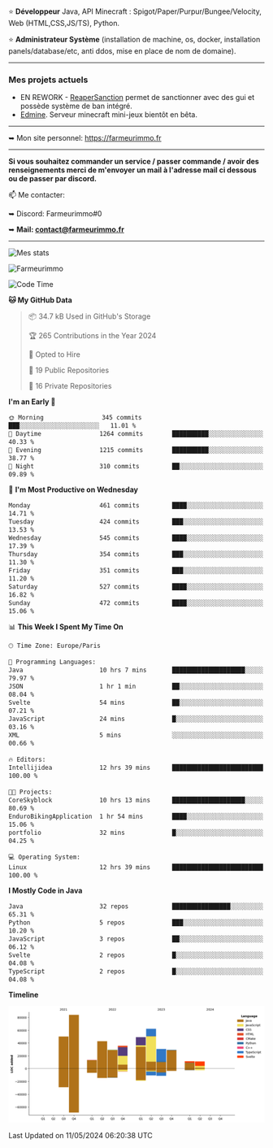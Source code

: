 ⭐ **Développeur** Java, API Minecraft : Spigot/Paper/Purpur/Bungee/Velocity, Web (HTML,CSS,JS/TS), Python.

⭐ **Administrateur Système** (installation de machine, os, docker, installation panels/database/etc, anti ddos, mise en place de nom de domaine).

---

### Mes projets actuels
- EN REWORK - [ReaperSanction](https://www.spigotmc.org/resources/reapersanction.89580/) permet de sanctionner avec des gui et possède système de ban intégré.
- [Edmine](https://edmine.net). Serveur minecraft mini-jeux bientôt en bêta.

---

➥ Mon site personnel: https://farmeurimmo.fr

---

**Si vous souhaitez commander un service / passer commande / avoir des renseignements merci de m'envoyer un mail à l'adresse mail ci dessous ou de passer par discord.**

📫 Me contacter:
 
   ➥ Discord: Farmeurimmo#0
   
   ➥ **Mail: contact@farmeurimmo.fr**

---

![Mes stats](https://github-readme-stats.farmeurimmo.fr/api?username=Farmeurimmo&count_private=true&show_icons=true&theme=radical)

<img src="https://komarev.com/ghpvc/?username=Farmeurimmo" alt="Farmeurimmo" />

<!--START_SECTION:waka-->
![Code Time](http://img.shields.io/badge/Code%20Time-1%2C339%20hrs%203%20mins-blue)

**🐱 My GitHub Data** 

> 📦 34.7 kB Used in GitHub's Storage 
 > 
> 🏆 265 Contributions in the Year 2024
 > 
> 💼 Opted to Hire
 > 
> 📜 19 Public Repositories 
 > 
> 🔑 16 Private Repositories 
 > 
**I'm an Early 🐤** 

```text
🌞 Morning                345 commits         ███░░░░░░░░░░░░░░░░░░░░░░   11.01 % 
🌆 Daytime                1264 commits        ██████████░░░░░░░░░░░░░░░   40.33 % 
🌃 Evening                1215 commits        ██████████░░░░░░░░░░░░░░░   38.77 % 
🌙 Night                  310 commits         ██░░░░░░░░░░░░░░░░░░░░░░░   09.89 % 
```
📅 **I'm Most Productive on Wednesday** 

```text
Monday                   461 commits         ████░░░░░░░░░░░░░░░░░░░░░   14.71 % 
Tuesday                  424 commits         ███░░░░░░░░░░░░░░░░░░░░░░   13.53 % 
Wednesday                545 commits         ████░░░░░░░░░░░░░░░░░░░░░   17.39 % 
Thursday                 354 commits         ███░░░░░░░░░░░░░░░░░░░░░░   11.30 % 
Friday                   351 commits         ███░░░░░░░░░░░░░░░░░░░░░░   11.20 % 
Saturday                 527 commits         ████░░░░░░░░░░░░░░░░░░░░░   16.82 % 
Sunday                   472 commits         ████░░░░░░░░░░░░░░░░░░░░░   15.06 % 
```


📊 **This Week I Spent My Time On** 

```text
🕑︎ Time Zone: Europe/Paris

💬 Programming Languages: 
Java                     10 hrs 7 mins       ████████████████████░░░░░   79.97 % 
JSON                     1 hr 1 min          ██░░░░░░░░░░░░░░░░░░░░░░░   08.04 % 
Svelte                   54 mins             ██░░░░░░░░░░░░░░░░░░░░░░░   07.21 % 
JavaScript               24 mins             █░░░░░░░░░░░░░░░░░░░░░░░░   03.16 % 
XML                      5 mins              ░░░░░░░░░░░░░░░░░░░░░░░░░   00.66 % 

🔥 Editors: 
Intellijidea             12 hrs 39 mins      █████████████████████████   100.00 % 

🐱‍💻 Projects: 
CoreSkyblock             10 hrs 13 mins      ████████████████████░░░░░   80.69 % 
EnduroBikingApplication  1 hr 54 mins        ████░░░░░░░░░░░░░░░░░░░░░   15.06 % 
portfolio                32 mins             █░░░░░░░░░░░░░░░░░░░░░░░░   04.25 % 

💻 Operating System: 
Linux                    12 hrs 39 mins      █████████████████████████   100.00 % 
```

**I Mostly Code in Java** 

```text
Java                     32 repos            ████████████████░░░░░░░░░   65.31 % 
Python                   5 repos             ███░░░░░░░░░░░░░░░░░░░░░░   10.20 % 
JavaScript               3 repos             ██░░░░░░░░░░░░░░░░░░░░░░░   06.12 % 
Svelte                   2 repos             █░░░░░░░░░░░░░░░░░░░░░░░░   04.08 % 
TypeScript               2 repos             █░░░░░░░░░░░░░░░░░░░░░░░░   04.08 % 
```



**Timeline**

![Lines of Code chart](https://raw.githubusercontent.com/Farmeurimmo/Farmeurimmo/main/assets/bar_graph.png)


 Last Updated on 11/05/2024 06:20:38 UTC
<!--END_SECTION:waka-->
